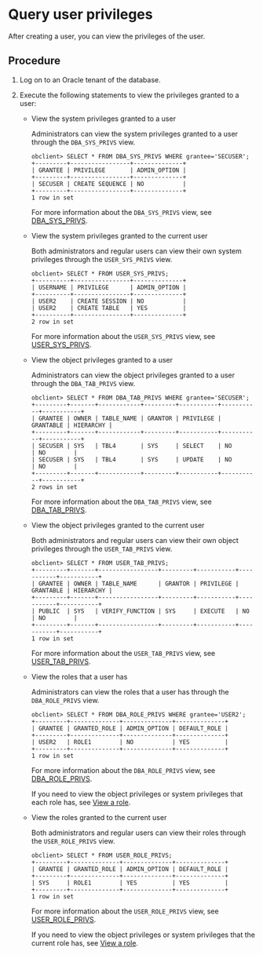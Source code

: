 # Query user privileges

After creating a user, you can view the privileges of the user.

## Procedure

1. Log on to an Oracle tenant of the database.

2. Execute the following statements to view the privileges granted to a user:

   * View the system privileges granted to a user

      Administrators can view the system privileges granted to a user through the `DBA_SYS_PRIVS` view.

      ```shell
      obclient> SELECT * FROM DBA_SYS_PRIVS WHERE grantee='SECUSER';
      +---------+-----------------+--------------+
      | GRANTEE | PRIVILEGE       | ADMIN_OPTION |
      +---------+-----------------+--------------+
      | SECUSER | CREATE SEQUENCE | NO           |
      +---------+-----------------+--------------+
      1 row in set
      ```

      For more information about the `DBA_SYS_PRIVS` view, see [DBA_SYS_PRIVS](../../../../../700.reference/700.system-views/500.system-view-of-oracle-mode/200.dictionary-view-of-oracle-mode/10400.dba_sys_privs-of-oracle-mode.md).

   * View the system privileges granted to the current user

      Both administrators and regular users can view their own system privileges through the `USER_SYS_PRIVS` view.

      ```shell
      obclient> SELECT * FROM USER_SYS_PRIVS;
      +----------+----------------+--------------+
      | USERNAME | PRIVILEGE      | ADMIN_OPTION |
      +----------+----------------+--------------+
      | USER2    | CREATE SESSION | NO           |
      | USER2    | CREATE TABLE   | YES          |
      +----------+----------------+--------------+
      2 row in set
      ```

      For more information about the `USER_SYS_PRIVS` view, see [USER_SYS_PRIVS](../../../../../700.reference/700.system-views/500.system-view-of-oracle-mode/200.dictionary-view-of-oracle-mode/17200.user_sys_privs-of-oracle-mode.md).

   * View the object privileges granted to a user

      Administrators can view the object privileges granted to a user through the `DBA_TAB_PRIVS` view.

      ```shell
      obclient> SELECT * FROM DBA_TAB_PRIVS WHERE grantee='SECUSER';
      +---------+-------+------------+---------+-----------+-----------+-----------+
      | GRANTEE | OWNER | TABLE_NAME | GRANTOR | PRIVILEGE | GRANTABLE | HIERARCHY |
      +---------+-------+------------+---------+-----------+-----------+-----------+
      | SECUSER | SYS   | TBL4       | SYS     | SELECT    | NO        | NO        |
      | SECUSER | SYS   | TBL4       | SYS     | UPDATE    | NO        | NO        |
      +---------+-------+------------+---------+-----------+-----------+-----------+
      2 rows in set
      ```

      For more information about the `DBA_TAB_PRIVS` view, see [DBA_TAB_PRIVS](../../../../../700.reference/700.system-views/500.system-view-of-oracle-mode/200.dictionary-view-of-oracle-mode/11100.dba_tab_privs-of-oracle-mode.md).

   * View the object privileges granted to the current user

      Both administrators and regular users can view their own object privileges through the `USER_TAB_PRIVS` view.

      ```shell
      obclient> SELECT * FROM USER_TAB_PRIVS;
      +---------+-------+-----------------+---------+-----------+-----------+-----------+
      | GRANTEE | OWNER | TABLE_NAME      | GRANTOR | PRIVILEGE | GRANTABLE | HIERARCHY |
      +---------+-------+-----------------+---------+-----------+-----------+-----------+
      | PUBLIC  | SYS   | VERIFY_FUNCTION | SYS     | EXECUTE   | NO        | NO        |
      +---------+-------+-----------------+---------+-----------+-----------+-----------+
      1 row in set
      ```

      For more information about the `USER_TAB_PRIVS` view, see [USER_TAB_PRIVS](../../../../../700.reference/700.system-views/500.system-view-of-oracle-mode/200.dictionary-view-of-oracle-mode/18200.user_tab_privs-of-oracle-mode.md).

   * View the roles that a user has

      Administrators can view the roles that a user has through the `DBA_ROLE_PRIVS` view.

      ```shell
      obclient> SELECT * FROM DBA_ROLE_PRIVS WHERE grantee='USER2';
      +---------+--------------+--------------+--------------+
      | GRANTEE | GRANTED_ROLE | ADMIN_OPTION | DEFAULT_ROLE |
      +---------+--------------+--------------+--------------+
      | USER2   | ROLE1        | NO           | YES          |
      +---------+--------------+--------------+--------------+
      1 row in set
      ```

      For more information about the `DBA_ROLE_PRIVS` view, see [DBA_ROLE_PRIVS](../../../../../700.reference/700.system-views/500.system-view-of-oracle-mode/200.dictionary-view-of-oracle-mode/9200.dba_role_privs-of-oracle-mode.md).

      If you need to view the object privileges or system privileges that each role has, see [View a role](400.manage-roles-of-oracle-mode/600.view-roles-of-oracle-mode.md).

   * View the roles granted to the current user

      Both administrators and regular users can view their roles through the `USER_ROLE_PRIVS` view.

      ```shell
      obclient> SELECT * FROM USER_ROLE_PRIVS;
      +---------+--------------+--------------+--------------+
      | GRANTEE | GRANTED_ROLE | ADMIN_OPTION | DEFAULT_ROLE |
      +---------+--------------+--------------+--------------+
      | SYS     | ROLE1        | YES          | YES          |
      +---------+--------------+--------------+--------------+
      1 row in set
      ```

      For more information about the `USER_ROLE_PRIVS` view, see [USER_ROLE_PRIVS](../../../../../700.reference/700.system-views/500.system-view-of-oracle-mode/200.dictionary-view-of-oracle-mode/16500.user_role_privs-of-oracle-mode.md).

      If you need to view the object privileges or system privileges that the current role has, see [View a role](400.manage-roles-of-oracle-mode/600.view-roles-of-oracle-mode.md).
